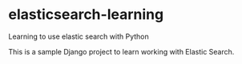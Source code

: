 # elasticsearch-learning
Learning to use elastic search with Python

This is a sample Django project to learn working with Elastic Search.
